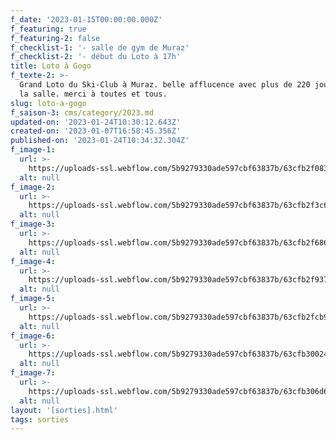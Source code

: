 ```yaml
---
f_date: '2023-01-15T00:00:00.000Z'
f_featuring: true
f_featuring-2: false
f_checklist-1: '- salle de gym de Muraz'
f_checklist-2: '- début du Loto à 17h'
title: Loto à Gogo
f_texte-2: >-
  Grand Loto du Ski-Club à Muraz. belle afflucence avec plus de 220 joueurs dans
  la salle. merci à toutes et tous.
slug: loto-a-gogo
f_saison-3: cms/category/2023.md
updated-on: '2023-01-24T10:30:12.643Z'
created-on: '2023-01-07T16:58:45.356Z'
published-on: '2023-01-24T10:34:32.304Z'
f_image-1:
  url: >-
    https://uploads-ssl.webflow.com/5b9279330ade597cbf63837b/63cfb2f083dbd67e8fb72eff_SCS%20-%2020230115%20-%20Loto%20-%2001.jpg
  alt: null
f_image-2:
  url: >-
    https://uploads-ssl.webflow.com/5b9279330ade597cbf63837b/63cfb2f3c60f2b747bd6be32_SCS%20-%2020230115%20-%20Loto%20-%2002.jpg
  alt: null
f_image-3:
  url: >-
    https://uploads-ssl.webflow.com/5b9279330ade597cbf63837b/63cfb2f6865dfe74b5479b9c_SCS%20-%2020230115%20-%20Loto%20-%2003.jpg
  alt: null
f_image-4:
  url: >-
    https://uploads-ssl.webflow.com/5b9279330ade597cbf63837b/63cfb2f93742775413e6646f_SCS%20-%2020230115%20-%20Loto%20-%2004.jpg
  alt: null
f_image-5:
  url: >-
    https://uploads-ssl.webflow.com/5b9279330ade597cbf63837b/63cfb2fcb930497cf60c085a_SCS%20-%2020230115%20-%20Loto%20-%2005.jpg
  alt: null
f_image-6:
  url: >-
    https://uploads-ssl.webflow.com/5b9279330ade597cbf63837b/63cfb30024c4b1e116329b3e_SCS%20-%2020230115%20-%20Loto%20-%2006.jpg
  alt: null
f_image-7:
  url: >-
    https://uploads-ssl.webflow.com/5b9279330ade597cbf63837b/63cfb306d65426c654970c48_SCS%20-%2020230115%20-%20Loto%20-%2007.jpg
  alt: null
layout: '[sorties].html'
tags: sorties
---
```



